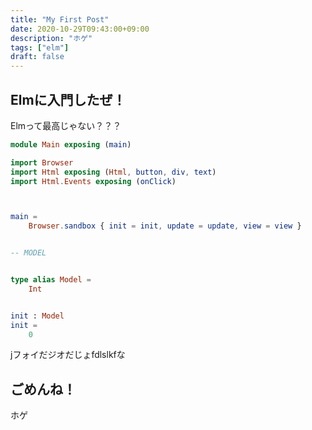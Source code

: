 ```yaml
---
title: "My First Post"
date: 2020-10-29T09:43:00+09:00
description: "ホゲ"
tags: ["elm"]
draft: false
---
```


## Elmに入門したぜ！

Elmって最高じゃない？？？

``` elm
module Main exposing (main)

import Browser
import Html exposing (Html, button, div, text)
import Html.Events exposing (onClick)



main =
    Browser.sandbox { init = init, update = update, view = view }


-- MODEL


type alias Model =
    Int


init : Model
init =
    0
```

<!--more-->

jフォイだジオだじょfdlslkfな

## ごめんね！

ホゲ
